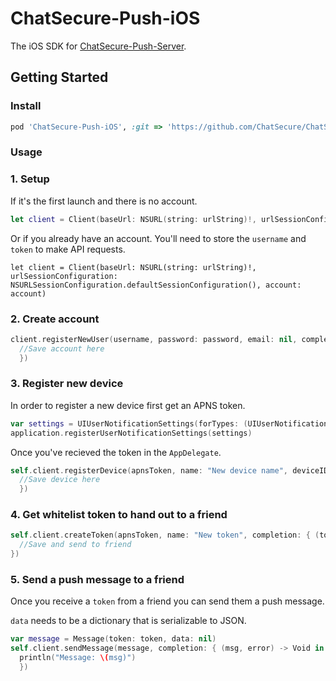 # ChatSecure-Push-iOS
The iOS SDK for [ChatSecure-Push-Server](https://github.com/ChatSecure/ChatSecure-Push-Server).

## Getting Started

### Install
```ruby
pod 'ChatSecure-Push-iOS', :git => 'https://github.com/ChatSecure/ChatSecure-Push-iOS'
```

### Usage

### 1. Setup
If it's the first launch and there is no account.
```swift
let client = Client(baseUrl: NSURL(string: urlString)!, urlSessionConfiguration: NSURLSessionConfiguration.defaultSessionConfiguration(), account: nil)
```
Or if you already have an account. You'll need to store the `username` and `token` to make API requests.
```swfit
let client = Client(baseUrl: NSURL(string: urlString)!, urlSessionConfiguration: NSURLSessionConfiguration.defaultSessionConfiguration(), account: account)
```

### 2. Create account
```swift
client.registerNewUser(username, password: password, email: nil, completion: { (account, error) -> Void in
  //Save account here
  })
```

### 3. Register new device
In order to register a new device first get an APNS token.

```swift
var settings = UIUserNotificationSettings(forTypes: (UIUserNotificationType.Badge | UIUserNotificationType.Sound | UIUserNotificationType.Alert), categories: nil)
application.registerUserNotificationSettings(settings)
```
Once you've recieved the token in the `AppDelegate`.

```swift
self.client.registerDevice(apnsToken, name: "New device name", deviceID: nil, completion: { (device, error) -> Void in
  //Save device here
  })
```

### 4. Get whitelist token to hand out to a friend
```swift
self.client.createToken(apnsToken, name: "New token", completion: { (token, error) -> Void in
  //Save and send to friend
})
```

### 5. Send a push message to a friend

Once you receive a `token` from a friend you can send them a push message.

`data` needs to be a dictionary that is serializable to JSON.

```swift
var message = Message(token: token, data: nil)
self.client.sendMessage(message, completion: { (msg, error) -> Void in
  println("Message: \(msg)")
  })
```
